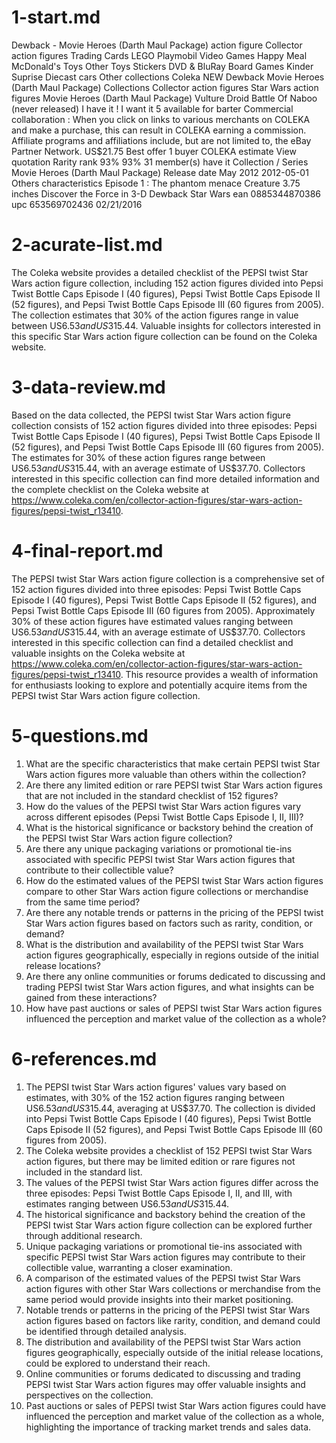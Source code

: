 

# 1-start.md

Dewback - Movie Heroes (Darth Maul Package) action figure
Collector action figures Trading Cards LEGO Playmobil Video Games Happy Meal McDonald's Toys Other Toys Stickers DVD & BluRay Board Games Kinder Suprise Diecast cars Other collections
Coleka
NEW
Dewback
Movie Heroes (Darth Maul Package)
Collections
Collector action figures
Star Wars action figures
Movie Heroes (Darth Maul Package)
Vulture Droid Battle Of Naboo (never released)
I have it !
I want it
5 available for barter
Commercial collaboration : When you click on links to various merchants on COLEKA and make a purchase, this can result in COLEKA earning a commission. Affiliate programs and affiliations include, but are not limited to, the eBay Partner Network.
US$21.75
Best offer
1 buyer
COLEKA estimate
View quotation
Rarity rank
93% 93% 31 member(s) have it
Collection / Series
Movie Heroes (Darth Maul Package)
Release date
May 2012 2012-05-01
Others characteristics
Episode 1 : The phantom menace
Creature
3.75 inches
Discover the Force in 3-D
Dewback
Star Wars
ean
0885344870386
upc
653569702436
02/21/2016



# 2-acurate-list.md

The Coleka website provides a detailed checklist of the PEPSI twist Star Wars action figure collection, including 152 action figures divided into Pepsi Twist Bottle Caps Episode I (40 figures), Pepsi Twist Bottle Caps Episode II (52 figures), and Pepsi Twist Bottle Caps Episode III (60 figures from 2005). The collection estimates that 30% of the action figures range in value between US$6.53 and US$315.44. Valuable insights for collectors interested in this specific Star Wars action figure collection can be found on the Coleka website.



# 3-data-review.md

Based on the data collected, the PEPSI twist Star Wars action figure collection consists of 152 action figures divided into three episodes: Pepsi Twist Bottle Caps Episode I (40 figures), Pepsi Twist Bottle Caps Episode II (52 figures), and Pepsi Twist Bottle Caps Episode III (60 figures from 2005). The estimates for 30% of these action figures range between US$6.53 and US$315.44, with an average estimate of US$37.70. Collectors interested in this specific collection can find more detailed information and the complete checklist on the Coleka website at https://www.coleka.com/en/collector-action-figures/star-wars-action-figures/pepsi-twist_r13410.



# 4-final-report.md

The PEPSI twist Star Wars action figure collection is a comprehensive set of 152 action figures divided into three episodes: Pepsi Twist Bottle Caps Episode I (40 figures), Pepsi Twist Bottle Caps Episode II (52 figures), and Pepsi Twist Bottle Caps Episode III (60 figures from 2005). Approximately 30% of these action figures have estimated values ranging between US$6.53 and US$315.44, with an average estimate of US$37.70. Collectors interested in this specific collection can find a detailed checklist and valuable insights on the Coleka website at https://www.coleka.com/en/collector-action-figures/star-wars-action-figures/pepsi-twist_r13410. This resource provides a wealth of information for enthusiasts looking to explore and potentially acquire items from the PEPSI twist Star Wars action figure collection.



# 5-questions.md

1. What are the specific characteristics that make certain PEPSI twist Star Wars action figures more valuable than others within the collection?
2. Are there any limited edition or rare PEPSI twist Star Wars action figures that are not included in the standard checklist of 152 figures?
3. How do the values of the PEPSI twist Star Wars action figures vary across different episodes (Pepsi Twist Bottle Caps Episode I, II, III)?
4. What is the historical significance or backstory behind the creation of the PEPSI twist Star Wars action figure collection?
5. Are there any unique packaging variations or promotional tie-ins associated with specific PEPSI twist Star Wars action figures that contribute to their collectible value?
6. How do the estimated values of the PEPSI twist Star Wars action figures compare to other Star Wars action figure collections or merchandise from the same time period?
7. Are there any notable trends or patterns in the pricing of the PEPSI twist Star Wars action figures based on factors such as rarity, condition, or demand?
8. What is the distribution and availability of the PEPSI twist Star Wars action figures geographically, especially in regions outside of the initial release locations?
9. Are there any online communities or forums dedicated to discussing and trading PEPSI twist Star Wars action figures, and what insights can be gained from these interactions?
10. How have past auctions or sales of PEPSI twist Star Wars action figures influenced the perception and market value of the collection as a whole?



# 6-references.md

1. The PEPSI twist Star Wars action figures' values vary based on estimates, with 30% of the 152 action figures ranging between US$6.53 and US$315.44, averaging at US$37.70. The collection is divided into Pepsi Twist Bottle Caps Episode I (40 figures), Pepsi Twist Bottle Caps Episode II (52 figures), and Pepsi Twist Bottle Caps Episode III (60 figures from 2005).
2. The Coleka website provides a checklist of 152 PEPSI twist Star Wars action figures, but there may be limited edition or rare figures not included in the standard list.
3. The values of the PEPSI twist Star Wars action figures differ across the three episodes: Pepsi Twist Bottle Caps Episode I, II, and III, with estimates ranging between US$6.53 and US$315.44.
4. The historical significance and backstory behind the creation of the PEPSI twist Star Wars action figure collection can be explored further through additional research.
5. Unique packaging variations or promotional tie-ins associated with specific PEPSI twist Star Wars action figures may contribute to their collectible value, warranting a closer examination.
6. A comparison of the estimated values of the PEPSI twist Star Wars action figures with other Star Wars collections or merchandise from the same period would provide insights into their market positioning.
7. Notable trends or patterns in the pricing of the PEPSI twist Star Wars action figures based on factors like rarity, condition, and demand could be identified through detailed analysis.
8. The distribution and availability of the PEPSI twist Star Wars action figures geographically, especially outside of the initial release locations, could be explored to understand their reach.
9. Online communities or forums dedicated to discussing and trading PEPSI twist Star Wars action figures may offer valuable insights and perspectives on the collection.
10. Past auctions or sales of PEPSI twist Star Wars action figures could have influenced the perception and market value of the collection as a whole, highlighting the importance of tracking market trends and sales data.

